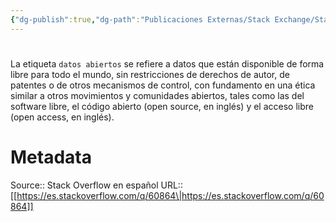 ```yaml
---
{"dg-publish":true,"dg-path":"Publicaciones Externas/Stack Exchange/Stack Overflow en español/es.stackoverflow.com-60864.md","permalink":"/publicaciones-externas/stack-exchange/stack-overflow-en-espanol/es-stackoverflow-com-60864/","hide":true,"noteIcon":"default","created":"2024-04-03T12:49:10.505-06:00","updated":"2024-04-05T16:43:49.888-06:00"}
---
```


# 

La etiqueta `datos abiertos` se refiere a datos que están disponible de forma libre para todo el mundo, sin restricciones de derechos de autor, de patentes o de otros mecanismos de control, con fundamento en una ética similar a otros movimientos y comunidades abiertos, tales como las del software libre, el código abierto (open source, en inglés) y el acceso libre (open access, en inglés).

# Metadata
Source:: Stack Overflow en español
URL:: [[https://es.stackoverflow.com/q/60864\|https://es.stackoverflow.com/q/60864]]

